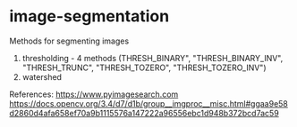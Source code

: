 # image-segmentation
Methods for segmenting images
1. thresholding - 4 methods (THRESH_BINARY", "THRESH_BINARY_INV", "THRESH_TRUNC", "THRESH_TOZERO", "THRESH_TOZERO_INV")
2. watershed

References:
https://www.pyimagesearch.com
https://docs.opencv.org/3.4/d7/d1b/group__imgproc__misc.html#ggaa9e58d2860d4afa658ef70a9b1115576a147222a96556ebc1d948b372bcd7ac59
